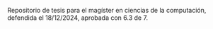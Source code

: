 Repositorio de tesis para el magíster en ciencias de la computación, defendida el 18/12/2024, aprobada con 6.3 de 7.
